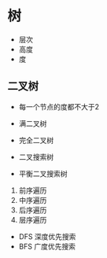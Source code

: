 # 树
- 层次
- 高度
- 度

## 二叉树
- 每一个节点的度都不大于2

- 满二叉树
- 完全二叉树
- 二叉搜索树
- 平衡二叉搜索树

1. 前序遍历
2. 中序遍历
3. 后序遍历
4. 层序遍历

- DFS 深度优先搜索
- BFS 广度优先搜索